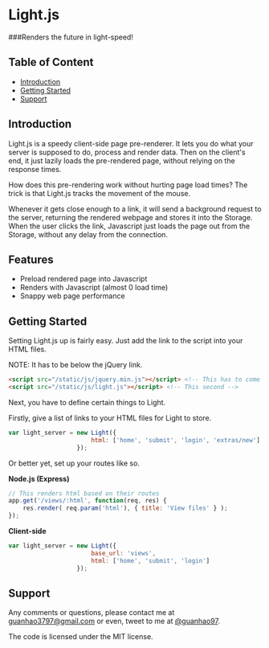 Light.js
=====
###Renders the future in light-speed!

Table of Content
----------------
- [Introduction](#intro)
- [Getting Started](#start)
- [Support](#support)

Introduction <a name='intro'></a>
------------
Light.js is a speedy client-side page pre-renderer. It lets you do what your server is supposed to do, process and render data. Then on the client's end, it just lazily loads the pre-rendered page, without relying on the response times.

How does this pre-rendering work without hurting page load times? The trick is that Light.js tracks the movement of the mouse. 

Whenever it gets close enough to a link, it will send a background request to the server, returning the rendered webpage and stores it into the Storage. When the user clicks the link, Javascript just loads the page out from the Storage, without any delay from the connection.

Features <a name='features'></a>
--------
- Preload rendered page into Javascript
- Renders with Javascript (almost 0 load time)
- Snappy web page performance

Getting Started <a name='start'></a>
---------------
Setting Light.js up is fairly easy. Just add the link to the script into your HTML files. 

NOTE: It has to be below the jQuery link.
```html
<script src="/static/js/jquery.min.js"></script> <!-- This has to come first -->
<script src="/static/js/light.js"></script> <!-- This second -->
```

Next, you have to define certain things to Light.

Firstly, give a list of links to your HTML files for Light to store.
```javascript
var light_server = new Light({
                       html: ['home', 'submit', 'login', 'extras/new']
                   });
```
Or better yet, set up your routes like so.

**Node.js (Express)**
```javascript
// This renders html based on their routes
app.get('/views/:html', function(req, res) {
    res.render( req.param('html'), { title: 'View files' } );
});
```
**Client-side**
```javascript
var light_server = new Light({
                       base_url: 'views',
                       html: ['home', 'submit', 'login']
                   });
```

Support <a name='support'></a>
-------
Any comments or questions, please contact me at guanhao3797@gmail.com or even, tweet to me at [@guanhao97](https://twitter.com/guanhao97).

The code is licensed under the MIT license.
